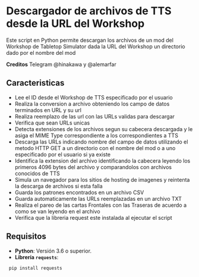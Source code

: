 # Descargador de archivos de TTS desde la URL del Workshop 

Este script en Python permite descargan los archivos de un mod del Workshop de Tabletop Simulator dada la URL del Workshop un directorio dado por el nombre del mod

**Creditos** Telegram @hinakawa y @alemarfar

## Caracteristicas
- Lee el ID desde el Workshop de TTS especificado por el usuario
- Realiza la conversion a archivo obteniendo los campo de datos terminados en URL y su url
- Realiza reemplazo de las url con las URLs validas para descargar
- Verifica que sean URLs unicas
- Detecta extensiones de los archivos segun su cabecera descargada y le asiga el MIME Type correspondiente
  a los correspondientes a TTS
- Descarga las URLs indicando nombre del campo de datos utilizando el metodo HTTP GET a un directorio con el nombre del mod o a uno especificado por el usuario si ya existe
- Identifica la extension del archivo identificando la cabecera leyendo los primeros 4096 bytes del archivo y comparandolos con archivos conocidos de TTS
- Simula un navegador para los sitios de hosting de imagenes y reintenta la descarga de archivos si esta falla
- Guarda los patrones encontrados en un archivo CSV
- Guarda automaticamente las URLs reemplazadas en un archivo TXT
- Realiza el pareo de las cartas Frontales con las Traseras de acuerdo a como se van leyendo en el archivo 
- Verifica que la libreria request este instalada al ejecutar el script


## Requisitos
- **Python**: Versión 3.6 o superior.
- **Librería `requests`**:
```bash
 pip install requests
```
   


